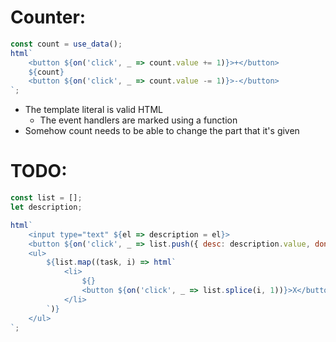 # Counter:
```javascript
const count = use_data();
html`
	<button ${on('click', _ => count.value += 1)}>+</button>
	${count}
	<button ${on('click', _ => count.value -= 1)}>-</button>
`;
```
* The template literal is valid HTML
	* The event handlers are marked using a function
* Somehow count needs to be able to change the part that it's given

# TODO:
```javascript
const list = [];
let description;

html`
	<input type="text" ${el => description = el}>
	<button ${on('click', _ => list.push({ desc: description.value, done: false }))}>Create</button>
	<ul>
		${list.map((task, i) => html`
			<li>
				${}
				<button ${on('click', _ => list.splice(i, 1))}>X</button>
			</li>
		`)}
	</ul>
`;
```
